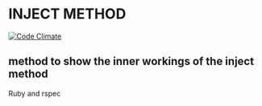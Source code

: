 INJECT METHOD
=============
[![Code Climate](https://codeclimate.com/github/danjocutler/inject_method/badges/gpa.svg)](https://codeclimate.com/github/danjocutler/inject_method)

method to show the inner workings of the inject method
------------------------------------------------------

Ruby and rspec